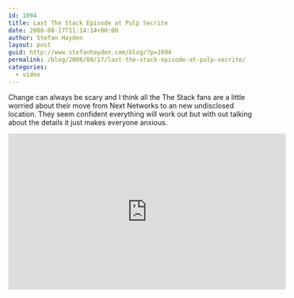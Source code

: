 ```yaml
---
id: 1094
title: Last The Stack Episode at Pulp Secrite
date: 2008-08-17T11:14:14+00:00
author: Stefan Hayden
layout: post
guid: http://www.stefanhayden.com/blog/?p=1094
permalink: /blog/2008/08/17/last-the-stack-episode-at-pulp-secrite/
categories:
  - video
---
```

Change can always be scary and I think all the The Stack fans are a little worried about their move from Next Networks to an new undisclosed location. They seem confident everything will work out but with out talking about the details it just makes everyone anxious.

<iframe width="560" height="315" src="http://www.youtube.com/embed/yr0sbxhu-Uc&hl=en&fs=1" title="YouTube video player" frameborder="0" allow="accelerometer; autoplay; clipboard-write; encrypted-media; gyroscope; picture-in-picture" allowfullscreen></iframe>